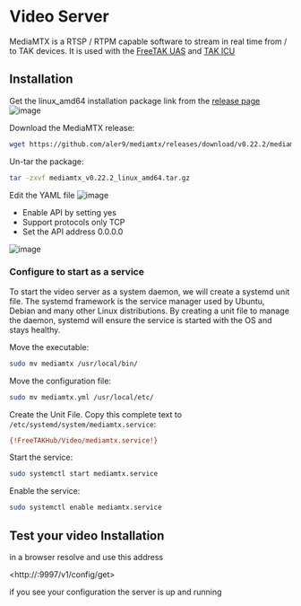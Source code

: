 # Video Server
MediaMTX is a RTSP / RTPM capable software to stream in real time from / to TAK devices.
It is used with the [FreeTAK UAS](../../tools/FreeTAKUAS.md) and [TAK ICU](../../tools/takICU.md)

## Installation
Get the linux_amd64 installation package link from the [release page](https://github.com/aler9/mediamtx/releases)
![image](https://user-images.githubusercontent.com/60719165/142771721-3479eda5-5a0c-49a3-ba34-f0970bd4882d.png)

Download the MediaMTX release:
```bash
wget https://github.com/aler9/mediamtx/releases/download/v0.22.2/mediamtx_v0.22.2_linux_amd64.tar.gz
```

Un-tar the package:
```bash
tar -zxvf mediamtx_v0.22.2_linux_amd64.tar.gz
```


Edit the YAML file
![image](https://user-images.githubusercontent.com/60719165/142767943-a3363aec-a250-4b02-9156-3b9a58627665.png)

- Enable API by setting yes
- Support protocols only TCP
- Set the  API address 0.0.0.0

![image](https://user-images.githubusercontent.com/60719165/142767998-72a03e49-9055-4d4e-ac90-e8e00c51ffa9.png)

### Configure to start as a service
To start the video server as a system daemon, we will create a systemd unit file. The systemd framework is the service manager used by Ubuntu, Debian and many other Linux distributions. By creating a unit file to manage the daemon, systemd will ensure the service is started with the OS and stays healthy.

Move the executable:

```bash
sudo mv mediamtx /usr/local/bin/
```
Move the configuration file:
```bash
sudo mv mediamtx.yml /usr/local/etc/
```

Create the Unit File. 
Copy this complete text to `/etc/systemd/system/mediamtx.service`:
```ini
{!FreeTAKHub/Video/mediamtx.service!}
```

Start the service:
```bash
sudo systemctl start mediamtx.service
```

Enable  the service:
```bash
sudo systemctl enable mediamtx.service
```

## Test your video Installation
in a browser resolve and use this address

<http://<YOURSERVERIP>:9997/v1/config/get>

if you see your configuration the server is up and running

